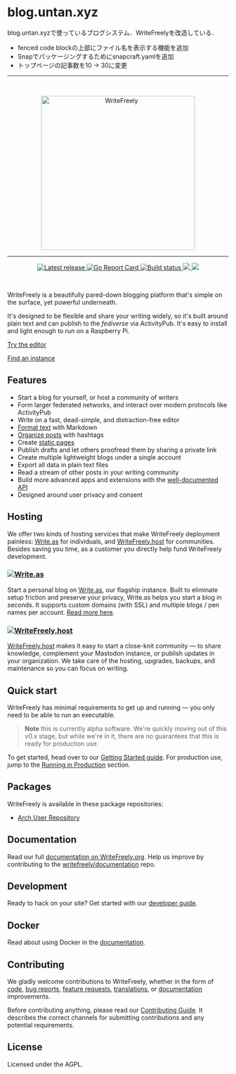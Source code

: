 # blog.untan.xyz
blog.untan.xyzで使っているブログシステム．WriteFreelyを改造している．

- fenced code blockの上部にファイル名を表示する機能を追加
- Snapでパッケージングするためにsnapcraft.yamlを追加
- トップページの記事数を10 -> 30に変更

---

&nbsp;
<p align="center">
	<a href="https://writefreely.org"><img src="https://writefreely.org/img/writefreely.svg" width="350px" alt="WriteFreely" /></a>
</p>
<hr />
<p align="center">
	<a href="https://github.com/writeas/writefreely/releases/">
		<img src="https://img.shields.io/github/release/writeas/writefreely.svg" alt="Latest release" />
	</a>
	<a href="https://goreportcard.com/report/github.com/writeas/writefreely">
		<img src="https://goreportcard.com/badge/github.com/writeas/writefreely" alt="Go Report Card" />
	</a>
	<a href="https://travis-ci.org/writeas/writefreely">
		<img src="https://travis-ci.org/writeas/writefreely.svg" alt="Build status" />
	</a>
	<a href="https://github.com/writeas/writefreely/releases/latest">
		<img src="https://img.shields.io/github/downloads/writeas/writefreely/total.svg" />
	</a>
	<a href="https://hub.docker.com/r/writeas/writefreely/">
		<img src="https://img.shields.io/docker/pulls/writeas/writefreely.svg" />
	</a>
</p>
&nbsp;

WriteFreely is a beautifully pared-down blogging platform that's simple on the surface, yet powerful underneath.

It's designed to be flexible and share your writing widely, so it's built around plain text and can publish to the _fediverse_ via ActivityPub. It's easy to install and light enough to run on a Raspberry Pi.

[Try the editor](https://write.as/new)

[Find an instance](https://writefreely.org/instances)

## Features

* Start a blog for yourself, or host a community of writers
* Form larger federated networks, and interact over modern protocols like ActivityPub
* Write on a fast, dead-simple, and distraction-free editor
* [Format text](https://howto.write.as/getting-started) with Markdown
* [Organize posts](https://howto.write.as/organization) with hashtags
* Create [static pages](https://howto.write.as/creating-a-static-page)
* Publish drafts and let others proofread them by sharing a private link
* Create multiple lightweight blogs under a single account
* Export all data in plain text files
* Read a stream of other posts in your writing community
* Build more advanced apps and extensions with the [well-documented API](https://developers.write.as/docs/api/)
* Designed around user privacy and consent

## Hosting

We offer two kinds of hosting services that make WriteFreely deployment painless: [Write.as](https://write.as) for individuals, and [WriteFreely.host](https://writefreely.host) for communities. Besides saving you time, as a customer you directly help fund WriteFreely development.

### [![Write.as](https://write.as/img/writeas-wf-readme.png)](https://write.as/)

Start a personal blog on [Write.as](https://write.as), our flagship instance. Built to eliminate setup friction and preserve your privacy, Write.as helps you start a blog in seconds. It supports custom domains (with SSL) and multiple blogs / pen names per account. [Read more here](https://write.as/pricing).

### [![WriteFreely.host](https://writefreely.host/img/wfhost-wf-readme.png)](https://writefreely.host)

[WriteFreely.host](https://writefreely.host) makes it easy to start a close-knit community — to share knowledge, complement your Mastodon instance, or publish updates in your organization. We take care of the hosting, upgrades, backups, and maintenance so you can focus on writing.

## Quick start

WriteFreely has minimal requirements to get up and running — you only need to be able to run an executable.

> **Note** this is currently alpha software. We're quickly moving out of this v0.x stage, but while we're in it, there are no guarantees that this is ready for production use.

To get started, head over to our [Getting Started guide](https://writefreely.org/start). For production use, jump to the [Running in Production](https://writefreely.org/start#production) section.

## Packages

WriteFreely is available in these package repositories:

* [Arch User Repository](https://aur.archlinux.org/packages/writefreely/)

## Documentation

Read our full [documentation on WriteFreely.org](https://writefreely.org/docs). Help us improve by contributing to the [writefreely/documentation](https://github.com/writefreely/documentation) repo.

## Development

Ready to hack on your site? Get started with our [developer guide](https://writefreely.org/docs/latest/developer/setup).

## Docker

Read about using Docker in the [documentation](https://writefreely.org/docs/latest/admin/docker).

## Contributing

We gladly welcome contributions to WriteFreely, whether in the form of [code](https://github.com/writeas/writefreely/blob/master/CONTRIBUTING.md#contributing-to-writefreely), [bug reports](https://github.com/writeas/writefreely/issues/new?template=bug_report.md), [feature requests](https://discuss.write.as/c/feedback/feature-requests), [translations](https://poeditor.com/join/project/TIZ6HFRFdE), or [documentation](https://github.com/writefreely/documentation) improvements.

Before contributing anything, please read our [Contributing Guide](https://github.com/writeas/writefreely/blob/master/CONTRIBUTING.md#contributing-to-writefreely). It describes the correct channels for submitting contributions and any potential requirements.

## License

Licensed under the AGPL.
